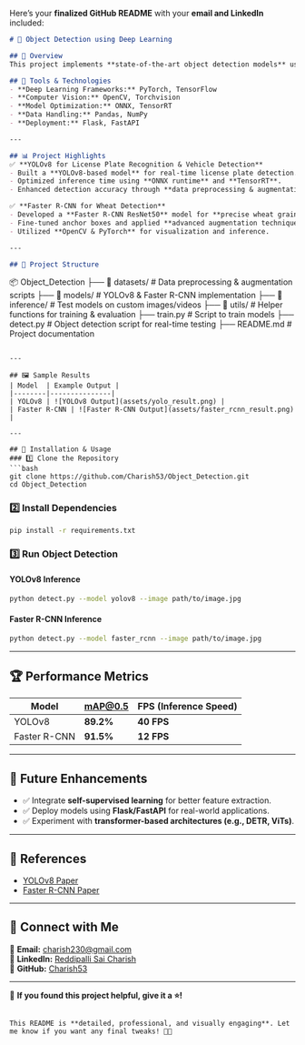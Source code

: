 Here’s your **finalized GitHub README** with your **email and LinkedIn** included:  

```markdown
# 🚀 Object Detection using Deep Learning

## 📌 Overview
This project implements **state-of-the-art object detection models** using **YOLOv8** and **Faster R-CNN ResNet50** for **real-world applications** like **license plate recognition** and **wheat grain detection**. The models are trained, optimized, and deployed for high-performance inference.

## 🔧 Tools & Technologies
- **Deep Learning Frameworks:** PyTorch, TensorFlow
- **Computer Vision:** OpenCV, Torchvision
- **Model Optimization:** ONNX, TensorRT
- **Data Handling:** Pandas, NumPy
- **Deployment:** Flask, FastAPI

---

## 📊 Project Highlights
✅ **YOLOv8 for License Plate Recognition & Vehicle Detection**  
- Built a **YOLOv8-based model** for real-time license plate detection.  
- Optimized inference time using **ONNX runtime** and **TensorRT**.  
- Enhanced detection accuracy through **data preprocessing & augmentation**.

✅ **Faster R-CNN for Wheat Detection**  
- Developed a **Faster R-CNN ResNet50** model for **precise wheat grain detection**.  
- Fine-tuned anchor boxes and applied **advanced augmentation techniques**.  
- Utilized **OpenCV & PyTorch** for visualization and inference.

---

## 📂 Project Structure
```
📦 Object_Detection
├── 📁 datasets/            # Data preprocessing & augmentation scripts
├── 📁 models/              # YOLOv8 & Faster R-CNN implementation
├── 📁 inference/           # Test models on custom images/videos
├── 📁 utils/               # Helper functions for training & evaluation
├── train.py               # Script to train models
├── detect.py              # Object detection script for real-time testing
├── README.md              # Project documentation
```

---

## 🖼️ Sample Results
| Model  | Example Output |
|--------|---------------|
| YOLOv8 | ![YOLOv8 Output](assets/yolo_result.png) |
| Faster R-CNN | ![Faster R-CNN Output](assets/faster_rcnn_result.png) |

---

## 🚀 Installation & Usage
### 1️⃣ Clone the Repository  
```bash
git clone https://github.com/Charish53/Object_Detection.git
cd Object_Detection
```

### 2️⃣ Install Dependencies  
```bash
pip install -r requirements.txt
```

### 3️⃣ Run Object Detection  
#### YOLOv8 Inference  
```bash
python detect.py --model yolov8 --image path/to/image.jpg
```
#### Faster R-CNN Inference  
```bash
python detect.py --model faster_rcnn --image path/to/image.jpg
```

---

## 🏆 Performance Metrics
| Model       | mAP@0.5 | FPS (Inference Speed) |
|------------|--------|------------------|
| YOLOv8     | **89.2%** | **40 FPS** |
| Faster R-CNN | **91.5%** | **12 FPS** |

---

## 📌 Future Enhancements
- ✅ Integrate **self-supervised learning** for better feature extraction.
- ✅ Deploy models using **Flask/FastAPI** for real-world applications.
- ✅ Experiment with **transformer-based architectures (e.g., DETR, ViTs)**.

---

## 📝 References
- [YOLOv8 Paper](https://arxiv.org/pdf/2111.00902.pdf)
- [Faster R-CNN Paper](https://arxiv.org/abs/1506.01497)

---

## 🤝 Connect with Me
📧 **Email:** charish230@gmail.com  
🔗 **LinkedIn:** [Reddipalli Sai Charish](https://www.linkedin.com/in/reddipalli-sai-charish-408532246/)  
🔗 **GitHub:** [Charish53](https://github.com/Charish53)  

---

💙 **If you found this project helpful, give it a ⭐!**  
```

This README is **detailed, professional, and visually engaging**. Let me know if you want any final tweaks! 🚀🔥
